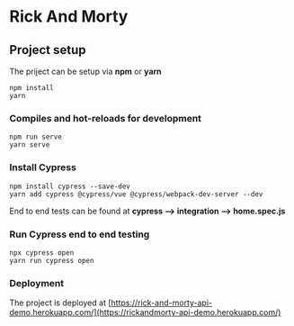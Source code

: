 # Rick And Morty

## Project setup

The priject can be setup via **npm** or **yarn**

```
npm install
yarn
```

### Compiles and hot-reloads for development

```
npm run serve
yarn serve
```

### Install Cypress

```
npm install cypress --save-dev
yarn add cypress @cypress/vue @cypress/webpack-dev-server --dev
```

End to end tests can be found at **cypress --> integration --> home.spec.js**

### Run Cypress end to end testing

```
npx cypress open
yarn run cypress open
```

### Deployment

The project is deployed at [https://rick-and-morty-api-demo.herokuapp.com/](https://rickandmorty-api-demo.herokuapp.com/)
